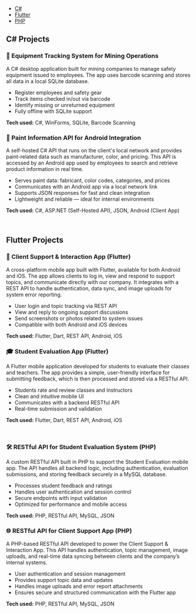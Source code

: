 <nav>
  <ul>
    <li><a href="#csharp">C#</a></li>
    <li><a href="#flutter">Flutter</a></li>
    <li><a href="#php">PHP</a></li>
    <!-- add more -->
  </ul>
</nav>

<section id="csharp">
  <h2>C# Projects</h2>

  <div class="project-card">
    <h3>💼 Equipment Tracking System for Mining Operations</h3>
    <p>
      A C# desktop application built for mining companies to manage safety equipment issued to employees. The app uses barcode scanning and stores all data in a local SQLite database.
    </p>
    <ul>
      <li>Register employees and safety gear</li>
      <li>Track items checked in/out via barcode</li>
      <li>Identify missing or unreturned equipment</li>
      <li>Fully offline with SQLite support</li>
    </ul>
    <p><strong>Tech used:</strong> C#, WinForms, SQLite, Barcode Scanning</p>
  </div>

  <div class="project-card">
  <h3>🔗 Paint Information API for Android Integration</h3>
  <p>
    A self-hosted C# API that runs on the client's local network and provides paint-related data such as manufacturer, color, and pricing. This API is accessed by an Android app used by employees to search and retrieve product information in real time.
  </p>
  <ul>
    <li>Serves paint data: fabricant, color codes, categories, and prices</li>
    <li>Communicates with an Android app via a local network link</li>
    <li>Supports JSON responses for fast and clean integration</li>
    <li>Lightweight and reliable — ideal for internal environments</li>
  </ul>
  <p><strong>Tech used:</strong> C#, ASP.NET (Self-Hosted API), JSON, Android (Client App)</p>
</div>
</section>
<br>
<section id="flutter">
  <h2>Flutter Projects</h2>
  <div class="project-card">
    <h3>📱 Client Support & Interaction App (Flutter)</h3>
    <p>
      A cross-platform mobile app built with Flutter, available for both Android and iOS. The app allows clients to log in, view and respond to support topics, and communicate directly with our company. It integrates with a REST API to handle authentication, data sync, and image uploads for system error reporting.
    </p>
    <ul>
      <li>User login and topic tracking via REST API</li>
      <li>View and reply to ongoing support discussions</li>
      <li>Send screenshots or photos related to system issues</li>
      <li>Compatible with both Android and iOS devices</li>
    </ul>
    <p><strong>Tech used:</strong> Flutter, Dart, REST API, Android, iOS</p>
</div>

<div class="project-card">
  <h3>🎓 Student Evaluation App (Flutter)</h3>
  <p>
    A Flutter mobile application developed for students to evaluate their classes and teachers. The app provides a simple, user-friendly interface for submitting feedback, which is then processed and stored via a RESTful API.
  </p>
  <ul>
    <li>Students rate and review classes and instructors</li>
    <li>Clean and intuitive mobile UI</li>
    <li>Communicates with a backend RESTful API</li>
    <li>Real-time submission and validation</li>
  </ul>
  <p><strong>Tech used:</strong> Flutter, Dart, REST API, Android, iOS</p>
</div>

</section>
<br>
<section id="php">
  <div class="project-card">
  <h3>🛠️ RESTful API for Student Evaluation System (PHP)</h3>
  <p>
    A custom RESTful API built in PHP to support the Student Evaluation mobile app. The API handles all backend logic, including authentication, evaluation submissions, and storing feedback securely in a MySQL database.
  </p>
  <ul>
    <li>Processes student feedback and ratings</li>
    <li>Handles user authentication and session control</li>
    <li>Secure endpoints with input validation</li>
    <li>Optimized for performance and mobile access</li>
  </ul>
  <p><strong>Tech used:</strong> PHP, RESTful API, MySQL, JSON</p>
</div>

<div class="project-card">
  <h3>🌐 RESTful API for Client Support App (PHP)</h3>
  <p>
    A PHP-based RESTful API developed to power the Client Support & Interaction App. This API handles authentication, topic management, image uploads, and real-time data syncing between clients and the company’s internal systems.
  </p>
  <ul>
    <li>User authentication and session management</li>
    <li>Provides support topic data and updates</li>
    <li>Handles image uploads and error report attachments</li>
    <li>Ensures secure and structured communication with the Flutter app</li>
  </ul>
  <p><strong>Tech used:</strong> PHP, RESTful API, MySQL, JSON</p>
</div>


</section>
